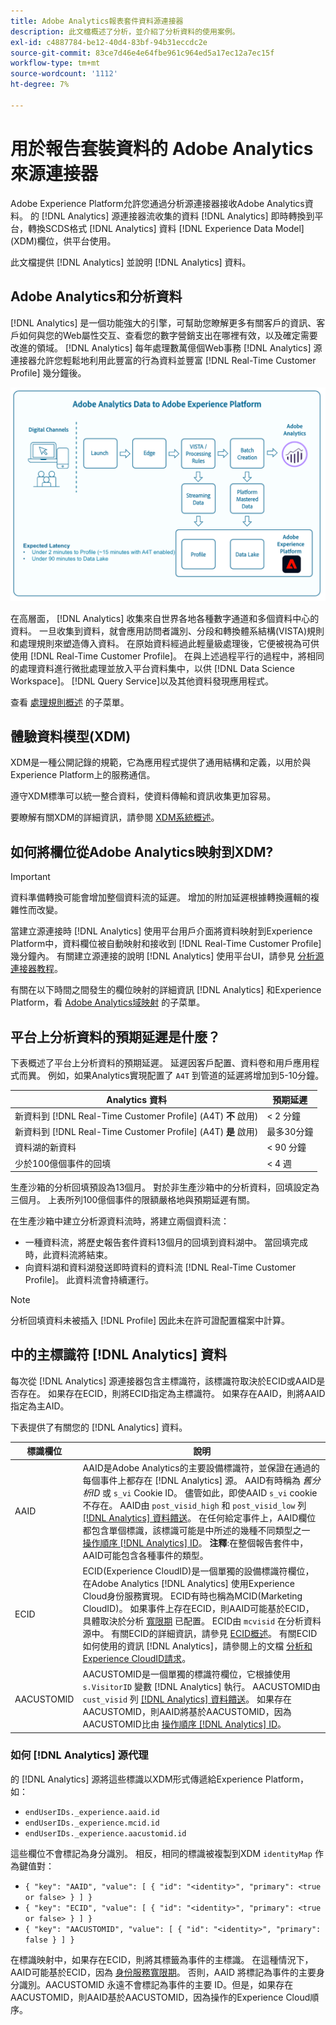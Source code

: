 ```yaml
---
title: Adobe Analytics報表套件資料源連接器
description: 此文檔概述了分析，並介紹了分析資料的使用案例。
exl-id: c4887784-be12-40d4-83bf-94b31eccdc2e
source-git-commit: 83ce7d46e4e64fbe961c964ed5a17ec12a7ec15f
workflow-type: tm+mt
source-wordcount: '1112'
ht-degree: 7%

---
```


# 用於報告套裝資料的 Adobe Analytics 來源連接器

Adobe Experience Platform允許您通過分析源連接器接收Adobe Analytics資料。 的 [!DNL Analytics] 源連接器流收集的資料 [!DNL Analytics] 即時轉換到平台，轉換SCDS格式 [!DNL Analytics] 資料 [!DNL Experience Data Model] (XDM)欄位，供平台使用。

此文檔提供 [!DNL Analytics] 並說明 [!DNL Analytics] 資料。

## Adobe Analytics和分析資料

[!DNL Analytics] 是一個功能強大的引擎，可幫助您瞭解更多有關客戶的資訊、客戶如何與您的Web屬性交互、查看您的數字營銷支出在哪裡有效，以及確定需要改進的領域。 [!DNL Analytics] 每年處理數萬億個Web事務 [!DNL Analytics] 源連接器允許您輕鬆地利用此豐富的行為資料並豐富 [!DNL Real-Time Customer Profile] 幾分鐘後。

![一個圖示，說明來自不同Adobe應用程式(包括Adobe Analytics)的資料的歷程。](./images/analytics-data-experience-platform.png)

在高層面， [!DNL Analytics] 收集來自世界各地各種數字通道和多個資料中心的資料。 一旦收集到資料，就會應用訪問者識別、分段和轉換體系結構(VISTA)規則和處理規則來塑造傳入資料。 在原始資料經過此輕量級處理後，它便被視為可供使用 [!DNL Real-Time Customer Profile]。 在與上述過程平行的過程中，將相同的處理資料進行微批處理並放入平台資料集中，以供 [!DNL Data Science Workspace]。 [!DNL Query Service]以及其他資料發現應用程式。

查看 [處理規則概述](https://experienceleague.adobe.com/docs/analytics/admin/admin-tools/processing-rules/processing-rules.html) 的子菜單。

## 體驗資料模型(XDM)

XDM是一種公開記錄的規範，它為應用程式提供了通用結構和定義，以用於與Experience Platform上的服務通信。

遵守XDM標準可以統一整合資料，使資料傳輸和資訊收集更加容易。

要瞭解有關XDM的詳細資訊，請參閱 [XDM系統概述](../../../xdm/home.md)。

## 如何將欄位從Adobe Analytics映射到XDM?

>[!IMPORTANT]
>
>資料準備轉換可能會增加整個資料流的延遲。 增加的附加延遲根據轉換邏輯的複雜性而改變。

當建立源連接時 [!DNL Analytics] 使用平台用戶介面將資料映射到Experience Platform中，資料欄位被自動映射和接收到 [!DNL Real-Time Customer Profile] 幾分鐘內。 有關建立源連接的說明 [!DNL Analytics] 使用平台UI，請參見 [分析源連接器教程](../../tutorials/ui/create/adobe-applications/analytics.md)。

有關在以下時間之間發生的欄位映射的詳細資訊 [!DNL Analytics] 和Experience Platform，看 [Adobe Analytics域映射](./mapping/analytics.md) 的子菜單。

## 平台上分析資料的預期延遲是什麼？

下表概述了平台上分析資料的預期延遲。 延遲因客戶配置、資料卷和用戶應用程式而異。 例如，如果Analytics實現配置了 `A4T` 到管道的延遲將增加到5-10分鐘。

| Analytics 資料 | 預期延遲 |
| -------------- | ---------------- |
| 新資料到 [!DNL Real-Time Customer Profile] (A4T) **不** 啟用) | &lt; 2 分鐘 |
| 新資料到 [!DNL Real-Time Customer Profile] (A4T) **是** 啟用) | 最多30分鐘 |
| 資料湖的新資料 | &lt; 90 分鐘 |
| 少於100億個事件的回填 | &lt; 4 週 |

生產沙箱的分析回填預設為13個月。 對於非生產沙箱中的分析資料，回填設定為三個月。 上表所列100億個事件的限額嚴格地與預期延遲有關。

在生產沙箱中建立分析源資料流時，將建立兩個資料流：

* 一種資料流，將歷史報告套件資料13個月的回填到資料湖中。 當回填完成時，此資料流將結束。
* 向資料湖和資料湖發送即時資料的資料流 [!DNL Real-Time Customer Profile]。 此資料流會持續運行。

>[!NOTE]
>
>分析回填資料未被插入 [!DNL Profile] 因此未在許可證配置檔案中計算。

## 中的主標識符 [!DNL Analytics] 資料

每次從 [!DNL Analytics] 源連接器包含主標識符，該標識符取決於ECID或AAID是否存在。 如果存在ECID，則將ECID指定為主標識符。 如果存在AAID，則將AAID指定為主AID。

下表提供了有關您的 [!DNL Analytics] 資料。

| 標識欄位 | 說明 |
| --- | --- |
| AAID | AAID是Adobe Analytics的主要設備標識符，並保證在通過的每個事件上都存在 [!DNL Analytics] 源。 AAID有時稱為 *舊分析ID* 或 `s_vi` Cookie ID。 儘管如此，即使AAID `s_vi` cookie不存在。 AAID由 `post_visid_high` 和 `post_visid_low` 列 [[!DNL Analytics] 資料饋送](https://experienceleague.adobe.com/docs/analytics/export/analytics-data-feed/data-feed-contents/datafeeds-reference.html)。 在任何給定事件上，AAID欄位都包含單個標識，該標識可能是中所述的幾種不同類型之一 [操作順序 [!DNL Analytics] ID](https://experienceleague.adobe.com/docs/id-service/using/reference/analytics-reference/analytics-order-of-operations.html)。 **注釋**:在整個報告套件中，AAID可能包含各種事件的類型。 |
| ECID | ECID(Experience CloudID)是一個單獨的設備標識符欄位，在Adobe Analytics [!DNL Analytics] 使用Experience Cloud身份服務實現。 ECID有時也稱為MCID(Marketing CloudID)。 如果事件上存在ECID，則AAID可能基於ECID，具體取決於分析 [寬限期](https://experienceleague.adobe.com/docs/id-service/using/reference/analytics-reference/grace-period.html) 已配置。 ECID由 `mcvisid` 在分析資料源中。 有關ECID的詳細資訊，請參見 [ECID概述](../../../identity-service/ecid.md)。 有關ECID如何使用的資訊 [!DNL Analytics]，請參閱上的文檔 [分析和Experience CloudID請求](https://experienceleague.adobe.com/docs/id-service/using/reference/analytics-reference/legacy-analytics.html?lang=zh-Hant)。 |
| AACUSTOMID | AACUSTOMID是一個單獨的標識符欄位，它根據使用 `s.VisitorID` 變數 [!DNL Analytics] 執行。 AACUSTOMID由 `cust_visid` 列 [[!DNL Analytics] 資料饋送](https://experienceleague.adobe.com/docs/analytics/export/analytics-data-feed/data-feed-contents/datafeeds-reference.html)。 如果存在AACUSTOMID，則AAID將基於AACUSTOMID，因為AACUSTOMID比由 [操作順序 [!DNL Analytics] ID](https://experienceleague.adobe.com/docs/id-service/using/reference/analytics-reference/analytics-order-of-operations.html)。 |

### 如何 [!DNL Analytics] 源代理

的 [!DNL Analytics] 源將這些標識以XDM形式傳遞給Experience Platform，如：

* `endUserIDs._experience.aaid.id`
* `endUserIDs._experience.mcid.id`
* `endUserIDs._experience.aacustomid.id`

這些欄位不會標記為身分識別。 相反，相同的標識被複製到XDM `identityMap` 作為鍵值對：

* `{ "key": "AAID", "value": [ { "id": "<identity>", "primary": <true or false> } ] }`
* `{ "key": "ECID", "value": [ { "id": "<identity>", "primary": <true or false> } ] }`
* `{ "key": "AACUSTOMID", "value": [ { "id": "<identity>", "primary": false } ] }`

在標識映射中，如果存在ECID，則將其標籤為事件的主標識。 在這種情況下，AAID可能基於ECID，因為 [身份服務寬限期](https://experienceleague.adobe.com/docs/id-service/using/reference/analytics-reference/grace-period.html)。 否則，AAID 將標記為事件的主要身分識別。AACUSTOMID 永遠不會標記為事件的主要 ID。但是，如果存在AACUSTOMID，則AAID基於AACUSTOMID，因為操作的Experience Cloud順序。
